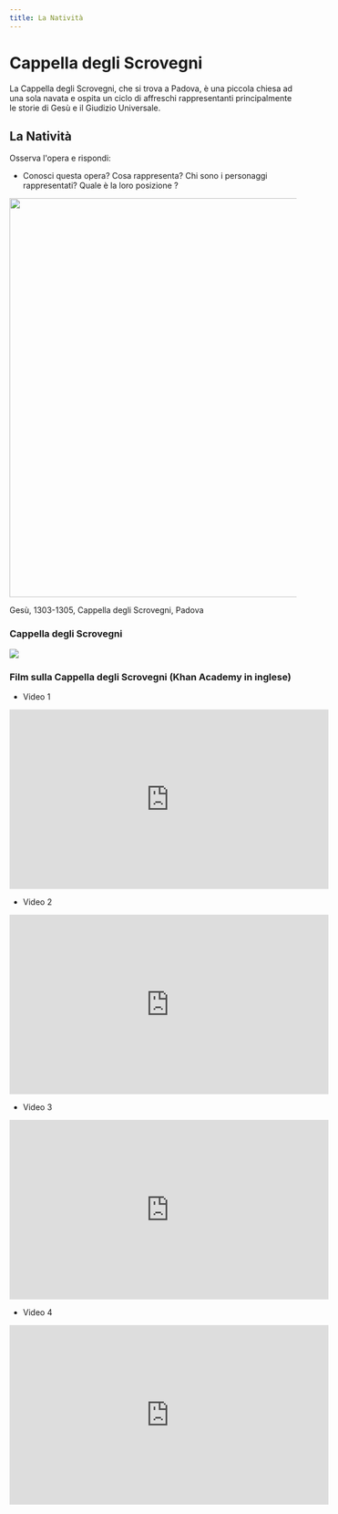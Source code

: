 ```yaml
---
title: La Natività
---
```


# Cappella degli Scrovegni

La Cappella degli Scrovegni, che si trova a Padova, è una piccola chiesa ad una sola navata e ospita un ciclo di affreschi rappresentanti principalmente le storie di Gesù e il Giudizio Universale.

## La Natività

Osserva l'opera e rispondi:
- Conosci questa opera? Cosa rappresenta? Chi sono i personaggi rappresentati? Quale è la loro posizione ?

<img src="https://www.ilcaffeartisticodilo.it/wp-content/uploads/2015/12/Giotto-Nativit%C3%A0-1303-1305-Padova-Cappella-degli-Scrovegni.-998x1024.jpg"
 width="680" height="700">
 
 Gesù, 1303-1305, Cappella degli Scrovegni, Padova
 
 
### Cappella degli Scrovegni
 
<img src="https://www.venetoinside.com/files/images/tours/veneto/visita-guidata-serale-scrovegni/2-scrovegni.jpg">


### Film sulla Cappella degli Scrovegni (Khan Academy in inglese)

- Video 1
<iframe width="560" height="315" src="https://www.youtube.com/embed/47QgqdeSi0U" frameborder="0" allow="accelerometer; autoplay; encrypted-media; gyroscope; picture-in-picture" allowfullscreen></iframe>

- Video 2
<iframe width="560" height="315" src="https://www.youtube.com/embed/I356lV1v8Bc" frameborder="0" allow="accelerometer; autoplay; encrypted-media; gyroscope; picture-in-picture" allowfullscreen></iframe>

- Video 3
<iframe width="560" height="315" src="https://www.youtube.com/embed/RbBQN0Wt_wY" frameborder="0" allow="accelerometer; autoplay; encrypted-media; gyroscope; picture-in-picture" allowfullscreen></iframe>

- Video 4
<iframe width="560" height="315" src="https://www.youtube.com/embed/6z_Kjsn8VLI" frameborder="0" allow="accelerometer; autoplay; encrypted-media; gyroscope; picture-in-picture" allowfullscreen></iframe>


